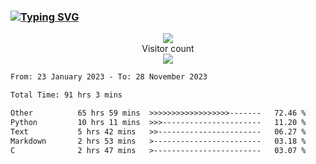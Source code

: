 ### <a href="https://git.io/typing-svg"><img src="https://readme-typing-svg.herokuapp.com?font=Fira+Code&pause=1000&width=435&lines=+Hi+%F0%9F%91%8B+There+is+Chenghow" alt="Typing SVG" /></a>
<p align="center"> 
  <img src="https://github-readme-stats.vercel.app/api?username=chenghow&show_icons=true"><br>
  Visitor count<br>
  <img src="https://profile-counter.glitch.me/chenghow/count.svg">
</p>

<!--START_SECTION:waka-->

```txt
From: 23 January 2023 - To: 28 November 2023

Total Time: 91 hrs 3 mins

Other          65 hrs 59 mins  >>>>>>>>>>>>>>>>>>-------   72.46 %
Python         10 hrs 11 mins  >>>----------------------   11.20 %
Text           5 hrs 42 mins   >>-----------------------   06.27 %
Markdown       2 hrs 53 mins   >------------------------   03.18 %
C              2 hrs 47 mins   >------------------------   03.07 %
```

<!--END_SECTION:waka-->
